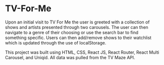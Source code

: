 # TV-For-Me

Upon an initial visit to TV For Me the user is greeted with a collection of shows and artists presented through two carousels. The user can then navigate to a genre of their choosing or use the search bar to find something specific. Users can then add/remove shows to their watchlist which is updated through the use of localStorage.

This project was built using HTML, CSS, React JS, React Router, React Multi Carousel, and Uniqid. All data was pulled from the TV Maze API.
